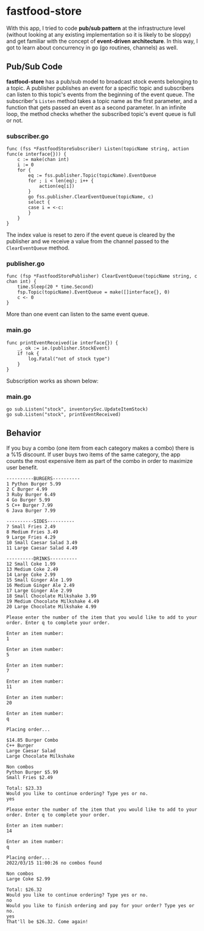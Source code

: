 # fastfood-store

With this app, I tried to code __pub/sub pattern__ at the infrastructure level (without looking at any existing implementation so it is likely to be sloppy) and get familiar with the concept of __event-driven architecture__. In this way, I got to learn about concurrency in go (go routines, channels) as well.

## Pub/Sub Code

__fastfood-store__ has a pub/sub model to broadcast stock events belonging to a topic. A publisher publishes an event for a specific topic and subscribers can listen to this topic's events from the beginning of the event queue. The subscriber's `Listen` method takes a topic name as the first parameter, and a function that gets passed an event as a second parameter. In an infinite loop, the method checks whether the subscribed topic's event queue is full or not.

### subscriber.go

```golang
func (fss *FastfoodStoreSubscriber) Listen(topicName string, action func(e interface{})) {
	c := make(chan int)
	i := 0
	for {
		eq := fss.publisher.Topic(topicName).EventQueue
		for ; i < len(eq); i++ {
			action(eq[i])
		}
		go fss.publisher.ClearEventQueue(topicName, c)
		select {
		case i = <-c:
		}
	}
}
```

 The index value is reset to zero if the event queue is cleared by the publisher and we receive a value from the channel passed to the `ClearEventQueue` method.

### publisher.go

```golang
func (fsp *FastfoodStorePublisher) ClearEventQueue(topicName string, c chan int) {
	time.Sleep(20 * time.Second)
	fsp.Topic(topicName).EventQueue = make([]interface{}, 0)
	c <- 0
}
```

More than one event can listen to the same event queue.

### main.go

```golang
func printEventReceived(ie interface{}) {
	_, ok := ie.(publisher.StockEvent)
	if !ok {
		log.Fatal("not of stock type")
	}
}
```

Subscription works as shown below:

### main.go

```golang
go sub.Listen("stock", inventorySvc.UpdateItemStock)
go sub.Listen("stock", printEventReceived)
```

## Behavior

If you buy a combo (one item from each category makes a combo) there is a %15 discount. If user buys two items of the same category, the app counts the most expensive item as part of the combo in order to maximize user benefit.

```
----------BURGERS----------
1 Python Burger 5.99      
2 C Burger 4.99
3 Ruby Burger 6.49
4 Go Burger 5.99
5 C++ Burger 7.99
6 Java Burger 7.99

----------SIDES----------
7 Small Fries 2.49
8 Medium Fries 3.49
9 Large Fries 4.29
10 Small Caesar Salad 3.49
11 Large Caesar Salad 4.49

----------DRINKS----------
12 Small Coke 1.99
13 Medium Coke 2.49
14 Large Coke 2.99
15 Small Ginger Ale 1.99
16 Medium Ginger Ale 2.49
17 Large Ginger Ale 2.99
18 Small Chocolate Milkshake 3.99
19 Medium Chocolate Milkshake 4.49
20 Large Chocolate Milkshake 4.99

Please enter the number of the item that you would like to add to your order. Enter q to complete your order.

Enter an item number:
1

Enter an item number:
5

Enter an item number:
7

Enter an item number:
11

Enter an item number:
20

Enter an item number:
q

Placing order...

$14.85 Burger Combo
C++ Burger
Large Caesar Salad
Large Chocolate Milkshake

Non combos
Python Burger $5.99
Small Fries $2.49

Total: $23.33
Would you like to continue ordering? Type yes or no.
yes

Please enter the number of the item that you would like to add to your order. Enter q to complete your order.

Enter an item number:
14

Enter an item number:
q

Placing order...
2022/03/15 11:00:26 no combos found

Non combos
Large Coke $2.99

Total: $26.32
Would you like to continue ordering? Type yes or no.
no
Would you like to finish ordering and pay for your order? Type yes or no.
yes
That'll be $26.32. Come again!
```
